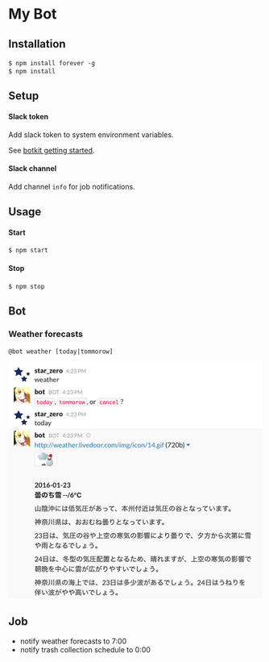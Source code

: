My Bot
===

## Installation

```
$ npm install forever -g
$ npm install
```

## Setup

#### Slack token

Add slack token to system environment variables.

See [botkit getting started](https://github.com/howdyai/botkit#getting-started).

#### Slack channel

Add channel `info` for job notifications.

## Usage

#### Start

```
$ npm start
```

#### Stop

```
$ npm stop
```

## Bot

### Weather forecasts

```
@bot weather [today|tommorow]
```

![weather](image/weather.png)

## Job

* notify weather forecasts to 7:00
* notify trash collection schedule to 0:00
